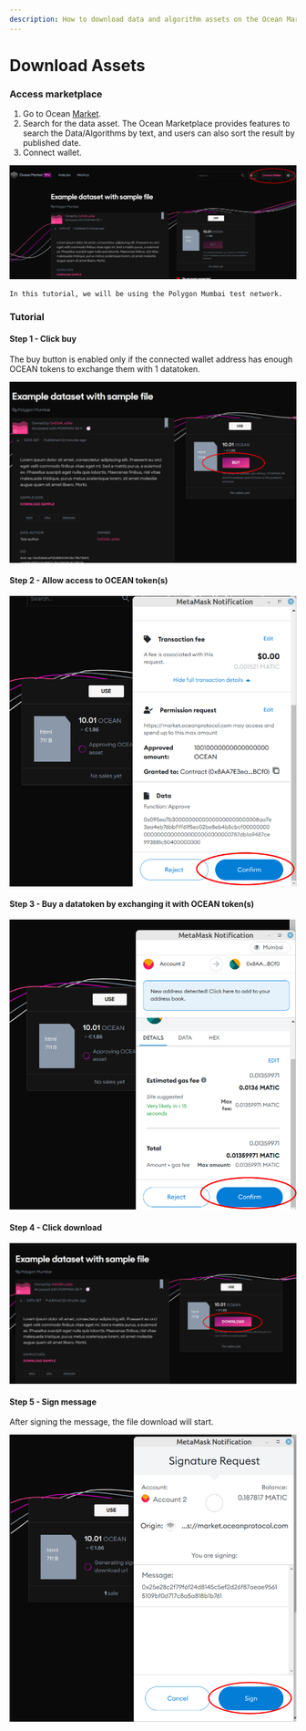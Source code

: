 ```yaml
---
description: How to download data and algorithm assets on the Ocean Market
---
```


# Download Assets

### Access marketplace

1. Go to Ocean [Market](https://v4.market.oceanprotocol.com/).
2. Search for the data asset. The Ocean Marketplace provides features to search the Data/Algorithms by text, and users can also sort the result by published date.
3. Connect wallet.

![Connect wallet](../../.gitbook/assets/market/consume-connect-wallet.png)

```
In this tutorial, we will be using the Polygon Mumbai test network.
```

### Tutorial

#### Step 1 - Click buy

The buy button is enabled only if the connected wallet address has enough OCEAN tokens to exchange them with 1 datatoken.

![Buy](../../.gitbook/assets/market/consume-1.png)

#### Step 2 - Allow access to OCEAN token(s)

![Transaction 1: Permissions to access OCEAN tokens](../../.gitbook/assets/market/consume-2.png)

#### Step 3 - Buy a datatoken by exchanging it with OCEAN token(s)

![Transaction 2: Buy datatoken](../../.gitbook/assets/market/consume-3.png)

#### Step 4 - Click download

![Download asset](../../.gitbook/assets/market/consume-4.png)

#### Step 5 - Sign message

After signing the message, the file download will start.

![Sign](../../.gitbook/assets/market/consume-5.png)
